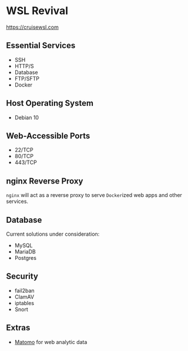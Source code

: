 # WSL Revival
https://cruisewsl.com

## Essential Services
- SSH
- HTTP/S
- Database
- FTP/SFTP
- Docker

## Host Operating System
- Debian 10

## Web-Accessible Ports
- 22/TCP
- 80/TCP
- 443/TCP

## nginx Reverse Proxy
`nginx` will act as a reverse proxy to serve `Docker`ized web
apps and other services.

## Database
Current solutions under consideration:
- MySQL
- MariaDB
- Postgres

## Security
- fail2ban
- ClamAV
- iptables
- Snort

## Extras
- [Matomo](https://matomo.org/) for web analytic data
